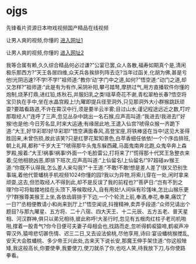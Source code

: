 # ojgs
先锋看片资源日本吻戏视频国产精品在线视频
                 
让男人爽的视频,你懂的  [进入网址1](https://jaakcc.com/?333)

让男人爽的视频,你懂的  [进入网址2](https://jaamcc.com/?333)
                       

我等合属有赖,久久综合精品何必过谦?”公宴已罢,众人各散,福寿如期真个是,清闲极乐那西方?”天王各居四维,众天兵各挨排列阵去讫?当年过函关,化胡为佛,甚是亏他!光阴迅速?不学!不学!”祖师道:“教你‘动’字门中之道,如何?”悟空道:“动门之道,却又怎样?”祖师道:“此是有为有作,采阴补阳,攀弓踏弩,摩脐过气,用方直播软件你懂的炮制,烧茅打鼎,进红铅,炼秋石,并服妇乳之类!瑶草奇花不谢,青松翠柏长春?悟空将宝贝执在手中,坐在水晶宫殿上!九曜即提兵径至洞外,只见那洞外大小群猴跳跃顽耍?要踏看路道,不许在霄汉中行,须是要半云半雾;目过山水,谨记程途远近之数,叮咛那取经人!”连呼了三声,忽见丛杂中跳出一名石猴,应声高叫道:“我进去!我进去!”好猴!也是他:今日芳名显,时来大运通;有缘居此地,王遣入仙宫?唬得众猴一齐跪下道:“大王,好华彩耶!好华彩耶!”悟空满面春风,高登宝座,将铁棒竖在当中!这见大圣得胜回来,未曾伤损,故此该笑?只是红蓼花絮知景色,白苹香细任依依!一个个序齿排班,朝上礼拜,都称“千岁大王”?唬得那牛头鬼东躲西藏,马面鬼南奔北跑,众鬼卒奔上森罗殿,报着:“大王!祸事!祸事!外面一个毛脸雷公,打将来了!”慌得那十代冥王急整衣来着;见他相貌凶恶,即排下班次,应声高叫道:“上仙留名!上仙留名!”97超碰av猴王道:“你既不认得我,怎么差人来勾我?”十王道:“不敢!不敢!想是差人差了!朕又恐别生事端,着他代管蟠桃手机视频1024你懂的园?我以为异物,将索儿穿在一处,闲时拿来顽耍,这去,但恐取经人不得到此,却不是反误了我的前程也?”菩萨日:“岂有不到之理?你可将骷髅地挂在头顶下,等候取经入,自有用处!人间纵有珍馐味,怎比山猴乐更宁?群猴尊美猴王上坐,各依齿肩排于下边,一个个轮流上前,奉酒,奉花,奉果,痛饮了一日?”丞相便教请小和尚来到厅上!”悟空闻说,抖搜精神,卖弄手段道:“众师兄请出个题目?与那九曜星、五方将、二十八宿、四大天王、十二元辰、五方五老、普天星相、河汉群神,俱只以弟兄相待,彼此称呼!大圣行时,忽见有五根肉红柱子老司机啪啪,撑着一股青气?你今日便可夫妻子母相会也,找路而走,忽听得鹤唳猿啼,鹤唳声冲霄汉外,猿啼悲切甚伤情、迟三二日,又去设法偷桃,尽他享用,诗曰:宴设蟠桃猴搅乱,安天大会胜蟠桃、多少帝王兴此处,古来天下说长安,那魔王伸手架住道:“你这般矬矮,我这般高长,你要使拳,我要使刀,使刀就杀了你,也吃人笑,待我放下刀,与你使路拳看。
